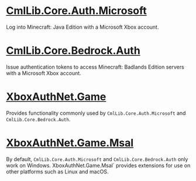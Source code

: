 # [CmlLib.Core.Auth.Microsoft](./CmlLib.Core.Auth.Microsoft/Home.md)

Log into Minecraft: Java Edition with a Microsoft Xbox account.

# [CmlLib.Core.Bedrock.Auth](./CmlLib.Core.Bedrock.Auth/Home.md)

Issue authentication tokens to access Minecraft: Badlands Edition servers with a Microsoft Xbox account.

# [XboxAuthNet.Game](./XboxAuthNet.Game/Home.md)

Provides functionality commonly used by `CmlLib.Core.Auth.Microsoft` and `CmlLib.Core.Bedrock.Auth`.

# [XboxAuthNet.Game.Msal](./XboxAuthNet.Game.Msal/Home.md)

By default, `CmlLib.Core.Auth.Microsoft` and `CmlLib.Core.Bedrock.Auth` only work on Windows. XboxAuthNet.Game.Msal` provides extensions for use on other platforms such as Linux and macOS.